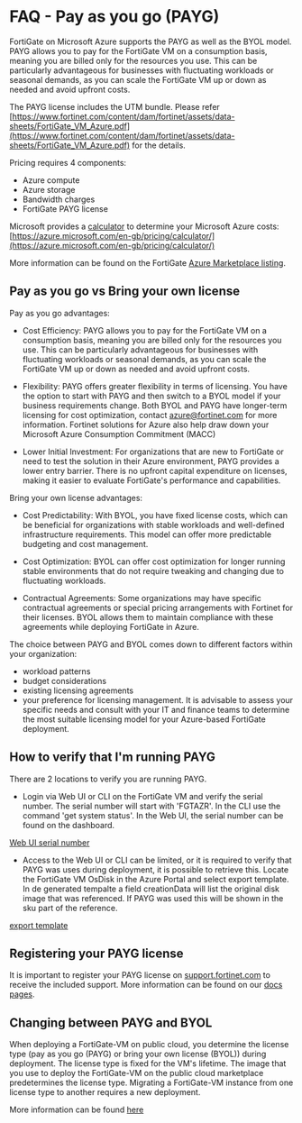 # FAQ - Pay as you go (PAYG) 

FortiGate on Microsoft Azure supports the PAYG as well as the BYOL model. PAYG allows you to pay for the FortiGate VM on a consumption basis, meaning you are billed only for the resources you use. This can be particularly advantageous for businesses with fluctuating workloads or seasonal demands, as you can scale the FortiGate VM up or down as needed and avoid upfront costs. 

The PAYG license includes the UTM bundle. Please refer [https://www.fortinet.com/content/dam/fortinet/assets/data-sheets/FortiGate_VM_Azure.pdf](https://www.fortinet.com/content/dam/fortinet/assets/data-sheets/FortiGate_VM_Azure.pdf) for the details. 

Pricing requires 4 components:
- Azure compute
- Azure storage 
- Bandwidth charges
- FortiGate PAYG license

Microsoft provides a [calculator](https://azure.microsoft.com/en-gb/pricing/calculator/) to determine your Microsoft Azure costs: [https://azure.microsoft.com/en-gb/pricing/calculator/](https://azure.microsoft.com/en-gb/pricing/calculator/)

More information can be found on the FortiGate [Azure Marketplace listing](https://azuremarketplace.microsoft.com/en-us/marketplace/apps/fortinet.fortinet-fortigate?tab=overview).

## Pay as you go vs Bring your own license

Pay as you go advantages:

- Cost Efficiency: PAYG allows you to pay for the FortiGate VM on a consumption basis, meaning you are billed only for the resources you use. This can be particularly advantageous for businesses with fluctuating workloads or seasonal demands, as you can scale the FortiGate VM up or down as needed and avoid upfront costs.

- Flexibility: PAYG offers greater flexibility in terms of licensing. You have the option to start with PAYG and then switch to a BYOL model if your business requirements change. Both BYOL and PAYG have longer-term licensing for cost optimization, contact [azure@fortinet.com](mailto:azure@fortinet.com) for more information. Fortinet solutions for Azure also help draw down your Microsoft Azure Consumption Commitment (MACC)

- Lower Initial Investment: For organizations that are new to FortiGate or need to test the solution in their Azure environment, PAYG provides a lower entry barrier. There is no upfront capital expenditure on licenses, making it easier to evaluate FortiGate's performance and capabilities.

Bring your own license advantages:

- Cost Predictability: With BYOL, you have fixed license costs, which can be beneficial for organizations with stable workloads and well-defined infrastructure requirements. This model can offer more predictable budgeting and cost management.

- Cost Optimization: BYOL can offer cost optimization for longer running stable environments that do not require tweaking and changing due to fluctuating workloads.

- Contractual Agreements: Some organizations may have specific contractual agreements or special pricing arrangements with Fortinet for their licenses. BYOL allows them to maintain compliance with these agreements while deploying FortiGate in Azure.

The choice between PAYG and BYOL comes down to different factors within your organization:
- workload patterns
- budget considerations
- existing licensing agreements
- your preference for licensing management. 
It is advisable to assess your specific needs and consult with your IT and finance teams to determine the most suitable licensing model for your Azure-based FortiGate deployment.

## How to verify that I'm running PAYG

There are 2 locations to verify you are running PAYG.

- Login via Web UI or CLI on the FortiGate VM and verify the serial number. The serial number will start with 'FGTAZR'. In the CLI use the command 'get system status'. In the Web UI, the serial number can be found on the dashboard.

[Web UI serial number](faq-payg-web-u.png)

- Access to the Web UI or CLI can be limited, or it is required to verify that PAYG was uses during deployment, it is possible to retrieve this. Locate the FortiGate VM OsDisk in the Azure Portal and select export template. In de generated tempalte a field creationData will list the original disk image that was referenced. If PAYG was used this will be shown in the sku part of the reference.

[export template](faq-payg-export-template.png)

## Registering your PAYG license

It is important to register your PAYG license on [support.fortinet.com](https://support.fortinet.com/) to receive the included support. More information can be found on our [docs pages](https://docs.fortinet.com/document/fortigate-public-cloud/7.4.0/azure-administration-guide/533394/creating-a-support-account).

## Changing between PAYG and BYOL

When deploying a FortiGate-VM on public cloud, you determine the license type (pay as you go (PAYG) or bring your own license (BYOL)) during deployment. The license type is fixed for the VM's lifetime. The image that you use to deploy the FortiGate-VM on the public cloud marketplace predetermines the license type. Migrating a FortiGate-VM instance from one license type to another requires a new deployment. 

More information can be found [here](https://docs.fortinet.com/document/fortigate-public-cloud/7.4.0/azure-administration-guide/81283/migrating-a-fortigate-vm-instance-between-license-types)
